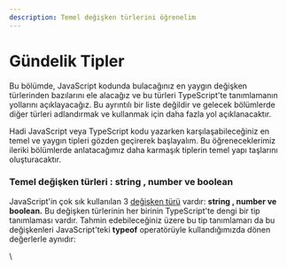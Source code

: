 ```yaml
---
description: Temel değişken türlerini öğrenelim
---
```


# Gündelik Tipler

Bu bölümde, JavaScript kodunda bulacağınız en yaygın değişken türlerinden bazılarını ele alacağız ve bu türleri TypeScript'te tanımlamanın yollarını açıklayacağız. Bu ayrıntılı bir liste değildir ve gelecek bölümlerde diğer türleri adlandırmak ve kullanmak için daha fazla yol açıklanacaktır.



Hadi JavaScript veya TypeScript kodu yazarken karşılaşabileceğiniz en temel ve yaygın tipleri gözden geçirerek başlayalım. Bu öğreneceklerimiz ileriki bölümlerde anlatacağımız daha karmaşık tiplerin temel yapı taşlarını oluşturacaktır.

### Temel değişken türleri : string , number ve boolean

JavaScript'in çok sık kullanılan 3 [değişken türü](https://developer.mozilla.org/en-US/docs/Glossary/Primitive) vardır: **string , number ve boolean.** Bu değişken türlerinin her birinin TypeScript'te dengi bir tip tanımlaması vardır. Tahmin edebileceğiniz üzere bu tip tanımlamarı da bu değişkenleri JavaScript'teki **typeof** operatörüyle kullandığımızda dönen değerlerle aynıdır:





\
